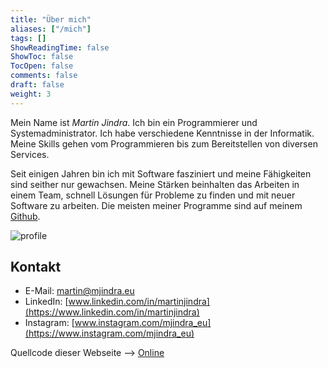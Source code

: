 ```yaml
---
title: "Über mich"
aliases: ["/mich"]
tags: []
ShowReadingTime: false
ShowToc: false
TocOpen: false
comments: false
draft: false
weight: 3
---
```


Mein Name ist _Martin Jindra_.
Ich bin ein Programmierer und Systemadministrator.
Ich habe verschiedene Kenntnisse in der Informatik.
Meine Skills gehen vom Programmieren bis zum Bereitstellen von diversen Services.

Seit einigen Jahren bin ich mit Software fasziniert und meine Fähigkeiten sind seither nur gewachsen. Meine Stärken beinhalten das Arbeiten in einem Team, schnell Lösungen für Probleme zu finden und mit neuer Software zu arbeiten.
Die meisten meiner Programme sind auf meinem [Github](https://github.com/MartinJindra).

![profile](/img/profile.png#center)

## Kontakt

+ E-Mail: [martin@mjindra.eu](mailto:martin@mjindra.eu)
+ LinkedIn: [www.linkedin.com/in/martinjindra](https://www.linkedin.com/in/martinjindra)
+ Instagram: [www.instagram.com/mjindra_eu](https://www.instagram.com/mjindra_eu)

Quellcode dieser Webseite --> [Online](https://github.com/MartinJindra/mjindra.eu)

